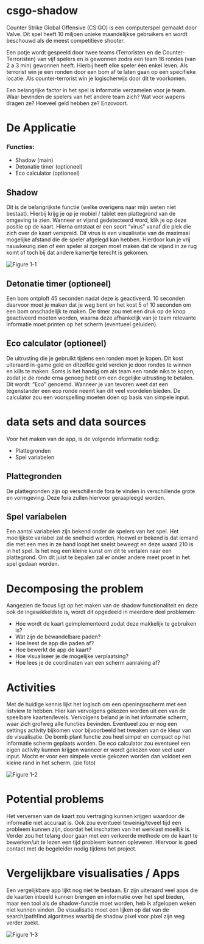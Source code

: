 # csgo-shadow 

<P>Counter Strike Global Offensive (CS:GO) is een computerspel gemaakt door Valve. Dit spel heeft 10 miljoen unieke maandelijkse gebruikers en wordt beschouwd als de meest competitieve shooter. </P>

<P>Een potje wordt gespeeld door twee teams (Terroristen en de Counter-Terroristen) van vijf spelers en is gewonnen zodra een team 16 rondes (van 2 a 3 min) gewonnen heeft. Hierbij heeft elke speler één enkel leven. Als terrorist win je een ronden door een bom af te laten gaan op een specifieke locatie. Als counter-terrorist win je logischerwijs door dit te voorkomen. </P>

<P>Een belangrijke factor in het spel is informatie verzamelen voor je team. Waar bevinden de spelers van het andere team zich? Wat voor wapens dragen ze? Hoeveel geld hebben ze? Enzovoort. </P>

<H1>De Applicatie</H1>

<H3>Functies:</H3>

<ul>
	<li>Shadow (main)</li>
	<li>Detonatie timer (optioneel)</li>
	<li>Eco calculator (optioneel)</li>
</ul>

<H2>Shadow</H2>

<P>Dit is de belangrijkste functie (welke overigens naar mijn weten niet bestaat). Hierbij krijg je op je mobiel / tablet een plattegrond van de omgeving te zien. Wanneer er vijand gedetecteerd word, klik je op deze positie op de kaart. Hierna ontstaat er een soort “virus” vanaf die plek die zich over de kaart verspreid. Dit virus is een visualisatie van de maximaal mogelijke afstand die de speler afgelegd kan hebben. 
Hierdoor kun je vrij nauwkeurig zien of een speler al zorgen moet maken dat de vijand in ze rug komt of toch bij dat andere kamertje terecht is gekomen. </P>

![Figure 1-1](http://i.imgur.com/tusRdlz.jpg)

<H2>Detonatie timer (optioneel)</H2>

<P>Een bom ontploft 45 seconden nadat deze is geactiveerd. 10 seconden daarvoor moet je maken dat je weg bent en het kost 5 of 10 seconden om een bom onschadelijk te maken. De timer zou met een druk op de knop geactiveerd moeten worden, waarna deze afhankelijk van je team relevante informatie moet printen op het scherm (eventueel geluiden).</P>


<H2>Eco calculator (optioneel)</H2>

<P>De uitrusting die je gebruikt tijdens een ronden moet je kopen. Dit kost uiteraard in-game geld en ditzelfde geld verdien je door rondes te winnen en kills te maken. Soms is het handig om als team een ronde niks te kopen, zodat je de ronde erna genoeg hebt om een degelijke uitrusting te betalen. Dit wordt: “Eco” genoemd. Wanneer je van tevoren weet dat een tegenstander een eco ronde neemt kan dit veel voordelen bieden. De calculator zou een voorspelling moeten doen op basis van simpele input.</P>

<H1>data sets and data sources</H1>

<P>Voor het maken van de app, is de volgende informatie nodig:</P>
<ul>
	<li>Plattegronden</li>
	<li>Spel variabelen</li>
</ul>

<h2>Plattegronden</h2>
<P>De plattegronden zijn op verschillende fora te vinden in verschillende grote en vormgeving. Deze fora zullen hiervoor geraapleegd worden.</P>

<h2>Spel variabelen</h2>
<P>Een aantal variabelen zijn bekend onder de spelers van het spel. Het moeilijkste variabel zal de snelheid worden. Hoewel er bekend is dat iemand die met een mes in ze hand loopt het snelst beweegt en deze waard 210 is in het spel. Is het nog een kleine kunst om dit te vertalen naar een plattegrond. Om dit juist te bepalen zal er onder andere meet proef in het spel gedaan worden.</P>

<H1>Decomposing the problem</H1>
<P>Aangezien de focus ligt op het maken van de shadow functionaliteit en deze ook de ingewikkeldste is, wordt dit opgedeeld in meerdere deel problemen:</P>

<ul>
	<li>Hoe wordt de kaart geimplementeerd zodat deze makkelijk te gebruiken is?</li>
	<li>Wat zijn de bewandelbare paden?</li>
	<li>Hoe leest de app die paden af?</li>
	<li>Hoe bewerkt de app de kaart?</li>
	<li>Hoe visualiseer je de mogelijke verplaatsing?</li>
	<li>Hoe lees je de coordinaten van een scherm aanraking af?</li>
</ul>

<H1>Activities</H1>

<P>Met de huidige kennis lijkt het logisch om een openingsscherm met een listview te hebben. Hier kan vervolgens gekozen worden uit een van de speelbare kaarten/levels. Vervolgens beland je in het informatie scherm, waar zich grofweg alle functies bevinden. Eventueel zou er nog een settings activity bijkomen voor bijvoorbeeld het tweaken van de kleur van de visualisatie. De bomb plant functie zou heel simpel en compact op het informatie scherm geplaats worden. De eco calculator zou eventueel een eigen activity kunnen krijgen wanneer er wordt gekozen voor veel user input. Mocht er voor een simpele versie gekozen worden dan voldoet een kleine rand in het scherm. (zie foto)</P>

![Figure 1-2](http://i.imgur.com/alfA7uO.png)

<H1>Potential problems</H1>

<P>Het verversen van de kaart zou vertraging kunnen krijgen waardoor de informatie niet accuraat is. Ook zou eventueel teweinig/teveel tijd een probleem kunnen zijn, doordat het inschatten van het werklast moeilijk is. Verder zou het telang door gaan met een verkeerde methode om de kaart te bewerken/uit te lezen een tijd probleem kunnen opleveren. Hiervoor is goed contact met de begeleider nodig tijdens het project.</P>

<H1>Vergelijkbare visualisaties / Apps</H1>

<P>Een vergelijkbare app lijkt nog niet te bestaan. Er zijn uiteraard veel apps die de kaarten inbeeld kunnen brengen en informatie over het spel bieden, maar een tool als de shadow-functie moet worden, heb ik afgelopen weken niet kunnen vinden. De visualisatie moet een lijken op dat van de search/pathfind algoritmes waarbij de shadow pixel voor pixel zijn weg verder zoekt.</P>

![Figure 1-3](http://i.imgur.com/yUTS6Id.png)
